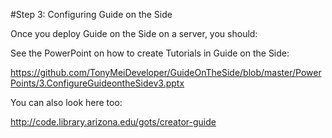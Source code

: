 #Step 3: Configuring Guide on the Side

Once you deploy Guide on the Side on a server, you should: 

See the PowerPoint on how to create Tutorials in Guide on the Side:

https://github.com/TonyMeiDeveloper/GuideOnTheSide/blob/master/PowerPoints/3.ConfigureGuideontheSidev3.pptx

You can also look here too:

http://code.library.arizona.edu/gots/creator-guide



